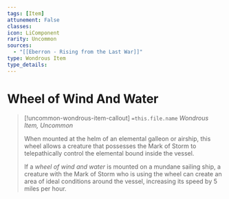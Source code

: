```yaml
---
tags: [Item]
attunement: False
classes: 
icon: LiComponent
rarity: Uncommon
sources:
  - "[[Eberron - Rising from the Last War]]"
type: Wondrous Item
type_details: 
---
```

# Wheel of Wind And Water
>[!uncommon-wondrous-item-callout] `=this.file.name`
>*Wondrous Item, Uncommon*
>
>When mounted at the helm of an elemental galleon or airship, this wheel allows a creature that possesses the Mark of Storm to telepathically control the elemental bound inside the vessel.
>
>If a *wheel of wind and water* is mounted on a mundane sailing ship, a creature with the Mark of Storm who is using the wheel can create an area of ideal conditions around the vessel, increasing its speed by 5 miles per hour.
>
>
